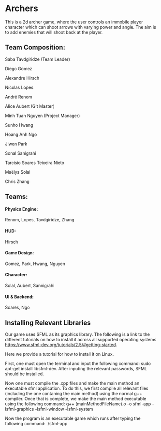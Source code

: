 # Archers

This is a 2d archer game, where the user controls an immobile player character which can shoot arrows with varying power and angle. The aim is to add enemies that will shoot back at the player.

## Team Composition:

  Saba Tavdgiridze (Team Leader) 
  
  Diego Gomez
  
  Alexandre Hirsch
  
  Nícolas Lopes
  
  André Renom
  
  Alice Aubert (Git Master)
  
  Minh Tuan Nguyen (Project Manager)
  
  Sunho Hwang
  
  Hoang Anh Ngo
  
  Jiwon Park
  
  Sonal Sanigrahi
  
  Tarcisio Soares Teixeira Nieto
  
  Maëlys Solal
  
  Chris Zhang
  
  
## Teams:
#### Physics Engine:
  Renom,
  Lopes,
  Tavdgiridze,
  Zhang

#### HUD:
  Hirsch
  
#### Game Design:
  Gomez,
  Park,
  Hwang,
  Nguyen

#### Character:
  Solal,
  Aubert,
  Sannigrahi

#### UI & Backend:
  Soares,
  Ngo

## Installing Relevant Libraries
Our game uses SFML as its graphics library. The following is a link to the different tutorials on how to install it across all supported operating systems https://www.sfml-dev.org/tutorials/2.5/#getting-started. 

Here we provide a tutorial for how to install it on Linux.

First, one must open the terminal and input the following command: sudo apt-get install libsfml-dev. After inputing the relevant passwords, SFML should be installed. 

Now one must compile the .cpp files and make the main method an executable sfml application. To do this, we first compile all relevant files (including the one contaning the main method) using the normal g++ compiler. Once that is complete, we make the main method executable using the following command: g++ (mainMethodFileName).o -o sfml-app -lsfml-graphics -lsfml-window -lsfml-system

Now the program is an executable game which runs after typing the following command: ./sfml-app
